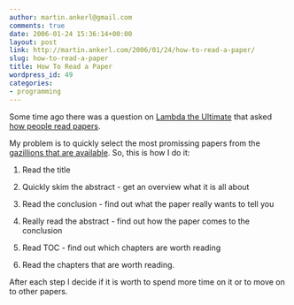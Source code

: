 ```yaml
---
author: martin.ankerl@gmail.com
comments: true
date: 2006-01-24 15:36:14+00:00
layout: post
link: http://martin.ankerl.com/2006/01/24/how-to-read-a-paper/
slug: how-to-read-a-paper
title: How To Read a Paper
wordpress_id: 49
categories:
- programming
---
```



	

Some time ago there was a question on [Lambda the Ultimate](http://lambda-the-ultimate.org/) that asked [how people read papers](http://lambda-the-ultimate.org/node/794).


	

My problem is to quickly select the most promissing papers from the [gazillions that are available](http://martinus.geekisp.com/?p=36). So, this is how I do it:


	


	
  1. Read the title

	
  2. Quickly skim the abstract - get an overview what it is all about

	
  3. Read the conclusion - find out what the paper really wants to tell you

	
  4. Really read the abstract - find out how the paper comes to the conclusion

	
  5. Read TOC - find out which chapters are worth reading

	
  6. Read the chapters that are worth reading.

	
	

After each step I decide if it is worth to spend more time on it or to move on to other papers.


